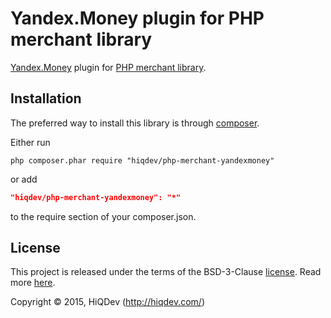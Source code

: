 Yandex.Money plugin for PHP merchant library
============================================

[Yandex.Money](https://money.yandex.ru/) plugin for [PHP merchant library](https://github.com/hiqdev/php-merchant).

## Installation

The preferred way to install this library is through [composer](http://getcomposer.org/download/).

Either run

```
php composer.phar require "hiqdev/php-merchant-yandexmoney"
```

or add

```json
"hiqdev/php-merchant-yandexmoney": "*"
```

to the require section of your composer.json.

## License

This project is released under the terms of the BSD-3-Clause [license](https://github.com/hiqdev/php-merchant-yandexmoney/blob/master/LICENSE).
Read more [here](http://choosealicense.com/licenses/bsd-3-clause).

Copyright © 2015, HiQDev (http://hiqdev.com/)
